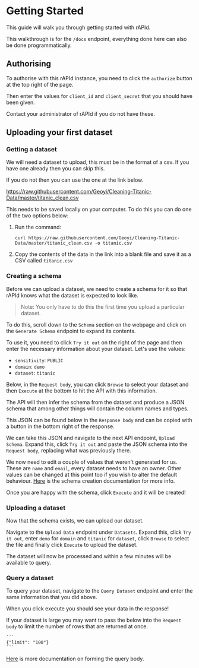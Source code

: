 # Getting Started

This guide will walk you through getting started with rAPId.

This walkthrough is for the `/docs` endpoint, everything done here can also be done programmatically.

## Authorising

To authorise with this rAPId instance, you need to click the `authorize` button at the top right of the page.

Then enter the values for `client_id` and `client_secret` that you should have been given.

Contact your administrator of rAPId if you do not have these.

## Uploading your first dataset

### Getting a dataset

We will need a dataset to upload, this must be in the format of a csv. If you have one already then you can skip this.

If you do not then you can use the one at the link below.

https://raw.githubusercontent.com/Geoyi/Cleaning-Titanic-Data/master/titanic_clean.csv

This needs to be saved locally on your computer. To do this you can do one of the two options below:

1. Run the command:
    ```
    curl https://raw.githubusercontent.com/Geoyi/Cleaning-Titanic-Data/master/titanic_clean.csv -o titanic.csv
    ```

2. Copy the contents of the data in the link into a blank file and save it as a CSV called `titanic.csv`


### Creating a schema

Before we can upload a dataset, we need to create a schema for it so that rAPId knows what the dataset is expected to look like.

> Note: You only have to do this the first time you upload a particular dataset.

To do this, scroll down to the `Schema` section on the webpage and click on the `Generate Schema` endpoint to expand its contents.

To use it, you need to click `Try it out` on the right of the page and then enter the necessary information about your dataset. Let's use the values:

- `sensitivity`: `PUBLIC`
- `domain`: `demo`
- `dataset`: `titanic`

Below, in the `Request body`, you can click `Browse` to select your dataset and then `Execute` at the bottom to hit the API with this information.

The API will then infer the schema from the dataset and produce a JSON schema that among other things will contain the column names and types.

This JSON can be found below in the `Response body` and can be copied with a button in the bottom right of the response.

We can take this JSON and navigate to the next API endpoint, `Upload Schema`. Expand this, click `Try it out` and paste the JSON schema into the `Request body`, replacing what was previously there.

We now need to edit a couple of values that weren't generated for us. These are `name` and `email`, every dataset needs to have an owner. Other values can be changed at this point too if you wish to alter the default behaviour. [Here](schema_creation.md) is the schema creation documentation for more info.

Once you are happy with the schema, click `Execute` and it will be created!

### Uploading a dataset

Now that the schema exists, we can upload our dataset.

Navigate to the `Upload Data` endpoint under `Datasets`. Expand this, click `Try it out`, enter `demo` for `domain` and `titanic` for `dataset`, click `Browse` to select the file and finally click `Execute` to upload the dataset.

The dataset will now be processed and within a few minutes will be available to query.

### Query a dataset

To query your dataset, navigate to the `Query Dataset` endpoint and enter the same information that you did above.

When you click execute you should see your data in the response!

If your dataset is large you may want to pass the below into the `Request body` to limit the number of rows that are returned at once.

    ```
    {"limit": "100"}
    ```

[Here](usage.md#query-dataset) is more documentation on forming the query body.
